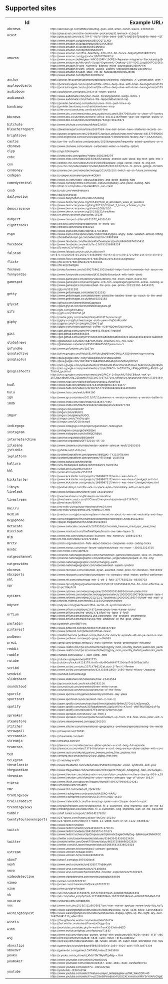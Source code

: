 <h2>Supported sites</h2>

<table>
	<tr>
		<th>Id</th>
		<th>Example URLs</th>
	</tr>
	<tr title="ABC News" id="abcnews">
		<td style="font-size:75%"><code>abcnews</code></td>
		<td style="font-size:50%">https://abcnews.go.com/WNN/video/dog-goes-wild-when-owner-leaves-22936610</td>
	</tr>
	<tr title="Acast" id="acast">
		<td style="font-size:75%"><code>acast</code></td>
		<td style="font-size:50%">https://play.acast.com/s/the-taskmaster-podcast/ep31.leemack-s11ep.8<br/>https://play.acast.com/s/e3178447-8d7d-556e-bece-5d8f7c4dd539/f38da59a-9eb9-42f7-a0bf-a633ef813202</td>
	</tr>
	<tr title="Amazon Product" id="amazon">
		<td style="font-size:75%"><code>amazon</code></td>
		<td style="font-size:50%">https://www.amazon.ca/gp/product/B00GQT1LNO/<br/>https://www.amazon.co.jp/gp/product/B003AKZ6I8/<br/>https://www.amazon.co.uk/dp/B00EO4NN5C/<br/>https://www.amazon.com/dp/B002MUC0ZY<br/>https://www.amazon.com/The-BeerBelly-200-001-80-Ounce-Belly/dp/B001RB2CXY/<br/>https://www.amazon.com/gp/product/B00ST0KGCU/<br/>https://www.amazon.de/Netgear-WN3100RP-100PES-Repeater-integrierte-Steckdose/dp/B00ET2LTE6/<br/>https://www.amazon.es/Microsoft-Sculpt-Ergonomic-Desktop-L5V-00011/dp/B00FO10ZK0/<br/>https://www.amazon.fr/Vans-Authentic-Baskets-mixte-adulte/dp/B005NIKPAY/<br/>https://www.amazon.in/Vans-Unisex-Classic-Loafers-Moccasins/dp/B01I3LWMVC/<br/>https://www.amazon.it/Super-Maxi-Pot-de-Nutella/dp/B0090GJ8VM/<br/>https://www.amazon.com/dp/B0018CDWLS/</td>
	</tr>
	<tr title="Anchor" id="anchor">
		<td style="font-size:75%"><code>anchor</code></td>
		<td style="font-size:50%">https://anchor.fm/aconversationwith/episodes/Answering-Voicemails-A-Conversation-With-You--2-e6e7lg</td>
	</tr>
	<tr title="Apple Podcasts" id="applepodcasts">
		<td style="font-size:75%"><code>applepodcasts</code></td>
		<td style="font-size:50%">https://podcasts.apple.com/us/podcast/the-office-deep-dive-with-brian-baumgartner/id1550331348<br/>https://podcasts.apple.com/us/podcast/the-office-deep-dive-with-brian-baumgartner/id1550331348?i=1000514199106</td>
	</tr>
	<tr title="Audioboom" id="audioboom">
		<td style="font-size:75%"><code>audioboom</code></td>
		<td style="font-size:50%">https://audioboom.com/posts/2493448-robert-patrick</td>
	</tr>
	<tr title="Audiomack" id="audiomack">
		<td style="font-size:75%"><code>audiomack</code></td>
		<td style="font-size:50%">https://www.audiomack.com/your-music-fix/song/jammin-kungs-remix-1<br/>https://www.audiomack.com/chance-the-rapper/album/acid-rap</td>
	</tr>
	<tr title="Bandcamp" id="bandcamp">
		<td style="font-size:75%"><code>bandcamp</code></td>
		<td style="font-size:50%">https://proleter.bandcamp.com/album/curses-from-past-times-ep<br/>https://proleter.bandcamp.com/track/downtown-irony<br/>https://therunons.bandcamp.com/track/still-feel</td>
	</tr>
	<tr title="BBC News" id="bbcnews">
		<td style="font-size:75%"><code>bbcnews</code></td>
		<td style="font-size:50%">https://www.bbc.com/news/video_and_audio/must_see/42847060/calls-to-clean-off-banksy-mural-in-hull<br/>https://www.bbc.co.uk/news/av/world-africa-48141248/fifteen-year-old-nigerian-builds-small-scale-construction-machines<br/>https://www.bbc.co.uk/news/av/embed/p0783sg7/48125671</td>
	</tr>
	<tr title="BitChute" id="bitchute">
		<td style="font-size:75%"><code>bitchute</code></td>
		<td style="font-size:50%">https://www.bitchute.com/video/y9AejeZ2vD0/</td>
	</tr>
	<tr title="Bleacher Report videos" id="bleacherreport">
		<td style="font-size:75%"><code>bleacherreport</code></td>
		<td style="font-size:50%">https://bleacherreport.com/articles/2687569-how-bell-brown-have-shattered-records-on-steelers-historic-playoff-run</td>
	</tr>
	<tr title="Brightcove" id="brightcove">
		<td style="font-size:75%"><code>brightcove</code></td>
		<td style="font-size:50%">https://players.brightcove.net/219646971/default_default/index.html?videoId=4815779906001<br/>https://link.brightcove.com/services/player/bcpid4773906090001?bckey=AQ~~,AAAAAA0Xi_s~,r1xMuE8k5Nyz5IyYc0Hzhl5eZ5cEEvlm&amp;bctid=4815779906001</td>
	</tr>
	<tr title="Castos" id="castos">
		<td style="font-size:75%"><code>castos</code></td>
		<td style="font-size:50%">https://on-the-cuff.castos.com/podcasts/10156/episodes/frequently-asked-questions-on-mens-style</td>
	</tr>
	<tr title="CBS News Video" id="cbsnews">
		<td style="font-size:75%"><code>cbsnews</code></td>
		<td style="font-size:50%">https://www.cbsnews.com/video/is-carbonated-water-a-healthy-option/</td>
	</tr>
	<tr title="Clyp" id="clyp">
		<td style="font-size:75%"><code>clyp</code></td>
		<td style="font-size:50%">https://clyp.it/0hdvyehn</td>
	</tr>
	<tr title="CNBC" id="cnbc">
		<td style="font-size:75%"><code>cnbc</code></td>
		<td style="font-size:50%">https://video.cnbc.com/gallery/?video=3000269279<br/>https://www.cnbc.com/video/2019/06/05/carplay-android-auto-alexa-big-tech-gets-into-our-cars.html</td>
	</tr>
	<tr title="CNN" id="cnn">
		<td style="font-size:75%"><code>cnn</code></td>
		<td style="font-size:50%">https://edition.cnn.com/videos/tv/2015/06/09/airplane-yoga-rachel-crane-ts-orig.cnn<br/>https://us.cnn.com/video/data/2.0/video/bestoftv/2013/10/23/vo-nr-prince-george-christening-arrival.cnn.html</td>
	</tr>
	<tr title="CNNMoney" id="cnnmoney">
		<td style="font-size:75%"><code>cnnmoney</code></td>
		<td style="font-size:50%">https://money.cnn.com/video/technology/2014/05/20/t-twitch-vp-on-future.cnnmoney/</td>
	</tr>
	<tr title="CodePen" id="codepen">
		<td style="font-size:75%"><code>codepen</code></td>
		<td style="font-size:50%">https://codepen.io/ainalem/pen/wvKOEMV</td>
	</tr>
	<tr title="Comedy Central" id="comedycentral">
		<td style="font-size:75%"><code>comedycentral</code></td>
		<td style="font-size:50%">https://www.cc.com/video-clips/uu5qz4/key-and-peele-dueling-hats<br/>https://www.comedycentral.com/video-clips/uu5qz4/key-and-peele-dueling-hats<br/>https://tosh.cc.com/video-clips/aet4lh/rc-car-crash</td>
	</tr>
	<tr title="Coub" id="coub">
		<td style="font-size:75%"><code>coub</code></td>
		<td style="font-size:50%">https://coub.com/view/6veusoty</td>
	</tr>
	<tr title="Dailymotion" id="dailymotion">
		<td style="font-size:75%"><code>dailymotion</code></td>
		<td style="font-size:50%">https://dai.ly/x5e9eog<br/>https://www.dailymotion.com/video/x5e9eog</td>
	</tr>
	<tr title="Democracy Now!" id="democracynow">
		<td style="font-size:75%"><code>democracynow</code></td>
		<td style="font-size:50%">https://www.democracynow.org/2014/7/2/dn_at_almedalen_week_at_swedens<br/>https://www.democracynow.org/blog/2015/3/13/part_2_bruce_schneier_on_the<br/>https://www.democracynow.org/shows/2006/2/20<br/>https://www.democracynow.org/2015/5/21/headlines<br/>https://m.democracynow.org/stories/15236</td>
	</tr>
	<tr title="dumpert" id="dumpert">
		<td style="font-size:75%"><code>dumpert</code></td>
		<td style="font-size:50%">https://www.dumpert.nl/item/6622577_4652b140</td>
	</tr>
	<tr title="8tracks" id="eighttracks">
		<td style="font-size:75%"><code>eighttracks</code></td>
		<td style="font-size:50%">https://8tracks.com/lovinq/headphones-in-world-out<br/>https://8tracks.com/lovinq/4982023</td>
	</tr>
	<tr title="ESPN" id="espn">
		<td style="font-size:75%"><code>espn</code></td>
		<td style="font-size:50%">https://www.espn.com/video/clip?id=17474659<br/>https://www.espn.com/espnw/video/13887284/kyrgios-angry-code-violation-almost-hitting-ref<br/>https://broadband.espn.go.com/video/clip?id=17481969</td>
	</tr>
	<tr title="Facebook" id="facebook">
		<td style="font-size:75%"><code>facebook</code></td>
		<td style="font-size:50%">https://www.facebook.com/FacebookforDevelopers/posts/696408974555431<br/>https://www.facebook.com/watch/?v=224353158889229<br/>https://fb.watch/3zYsXdnxjf/</td>
	</tr>
	<tr title="Falstad Circuit Simulator" id="falstad">
		<td style="font-size:75%"><code>falstad</code></td>
		<td style="font-size:50%">https://www.falstad.com/circuit/circuitjs.html?cct=$+1+0.000005+10.20027730826997+50+5+43+v+176+272+256+144+0+0+40+5+0+0+0.5+w+176+272+336+272+0+r+336+272+256+144+0+1000</td>
	</tr>
	<tr title="Flickr" id="flickr">
		<td style="font-size:75%"><code>flickr</code></td>
		<td style="font-size:50%">https://www.flickr.com/photos/8757881@N04/2971804544/lightbox/<br/>https://flic.kr/8757881@N04/2971804544<br/>https://flic.kr/p/5wBgXo</td>
	</tr>
	<tr title="Fox News" id="foxnews">
		<td style="font-size:75%"><code>foxnews</code></td>
		<td style="font-size:50%">https://video.foxnews.com/v/3592758613001/reddit-helps-fund-homemade-hot-sauce-venture/</td>
	</tr>
	<tr title="Funny or Die" id="funnyordie">
		<td style="font-size:75%"><code>funnyordie</code></td>
		<td style="font-size:50%">https://www.funnyordie.com/videos/bf313bd8b4/murdock-with-keith-david</td>
	</tr>
	<tr title="Gamespot" id="gamespot">
		<td style="font-size:75%"><code>gamespot</code></td>
		<td style="font-size:50%">https://www.gamespot.com/destiny/videos/destiny-the-moon-trailer-6415176/<br/>https://www.gamespot.com/events/game-crib-tsm-snapdragon/gamecrib-extras-cooking-with-dan-dinh-6412922/<br/>https://www.gamespot.com/videos/beat-the-pros-pax-prime-2013/2300-6414307/</td>
	</tr>
	<tr title="Getty Images" id="getty">
		<td style="font-size:75%"><code>getty</code></td>
		<td style="font-size:50%">https://gty.im/3232182<br/>https://www.gettyimages.com/detail/3232182<br/>https://www.gettyimages.com/detail/news-photo/the-beatles-travel-by-coach-to-the-west-country-for-some-news-photo/3232182<br/>https://www.gettyimages.co.uk/detail/3232182</td>
	</tr>
	<tr title="Gfycat" id="gfycat">
		<td style="font-size:75%"><code>gfycat</code></td>
		<td style="font-size:50%">https://gfycat.com/SereneIllfatedCapybara<br/>https://giant.gfycat.com/SereneIllfatedCapybara.gif</td>
	</tr>
	<tr title="Gifs.com" id="gifs">
		<td style="font-size:75%"><code>gifs</code></td>
		<td style="font-size:50%">https://gifs.com/gif/zm4DLy<br/>https://j.gifs.com/Y6YZoO.gif</td>
	</tr>
	<tr title="GIPHY" id="giphy">
		<td style="font-size:75%"><code>giphy</code></td>
		<td style="font-size:50%">https://media.giphy.com/media/UGUqsAtHh3T1e/source.gif<br/>https://giphy.com/gifs/cheezburger-sloth-yawn-FsjDdnIRcroIM<br/>https://i.giphy.com/l41m1wcjpWJZi5w7S.gif<br/>https://giphy.com/videos/quinnxcii-coffee-VG8PNQDwsfOzU4mQAL</td>
	</tr>
	<tr title="GitHub Gist" id="gist">
		<td style="font-size:75%"><code>gist</code></td>
		<td style="font-size:50%">https://gist.github.com/JoshyPHP/0ee8433f5a9a779d08ef<br/>https://gist.github.com/6806305<br/>https://gist.github.com/JoshyPHP/6806305/ad88d904b082c8211afa040162402015aacb8599</td>
	</tr>
	<tr title="Global News" id="globalnews">
		<td style="font-size:75%"><code>globalnews</code></td>
		<td style="font-size:50%">https://globalnews.ca/video/1647385/mark-channels-his-70s-look/<br/>https://globalnews.ca/video/rd/350539843530/?jwsource=cl</td>
	</tr>
	<tr title="GoFundMe" id="gofundme">
		<td style="font-size:75%"><code>gofundme</code></td>
		<td style="font-size:50%">https://www.gofundme.com/2p37ao</td>
	</tr>
	<tr title="Google Drive" id="googledrive">
		<td style="font-size:75%"><code>googledrive</code></td>
		<td style="font-size:50%">https://drive.google.com/file/d/0B_4NRUjxLBejNjVmeG5MUzA3Q3M/view?usp=sharing</td>
	</tr>
	<tr title="Google+" id="googleplus">
		<td style="font-size:75%"><code>googleplus</code></td>
		<td style="font-size:50%">https://plus.google.com/+TonyHawk/posts/C5TMsDZJWBd<br/>https://plus.google.com/106189723444098348646/posts/V8AojCoTzxV</td>
	</tr>
	<tr title="Google Sheets" id="googlesheets">
		<td style="font-size:75%"><code>googlesheets</code></td>
		<td style="font-size:50%">https://docs.google.com/spreadsheets/d/1f988o68HDvk335xXllJD16vxLBuRcmm3vg6U9lVaYpA<br/>https://docs.google.com/spreadsheets/u/1/d/e/2PACX-1vQ7iYECa_ziPWygKBf9Og-PkQl5-gdnFRU-jP-z1FyjLfLXMAdRJN1J5Lx31NjnCq5lkRcL-T0Idh4_/pubhtml<br/>https://docs.google.com/spreadsheets/d/e/2PACX-1vSbbciMU7t5dCB8auk-nyK-p-25TJjgUrzBuMCAiq_2ZDqoMSFAlZCctIC7y3TXS71ys_MRdoAU4Jqr/pubchart?oid=1729348495</td>
	</tr>
	<tr title="Hudl" id="hudl">
		<td style="font-size:75%"><code>hudl</code></td>
		<td style="font-size:50%">https://www.hudl.com/video/59dfca6090eeac23f0eef838<br/>https://www.hudl.com/athlete/2067184/highlights/163744377<br/>https://www.hudl.com/video/3/323679/57719969842eb243e47883f8</td>
	</tr>
	<tr title="Hulu" id="hulu">
		<td style="font-size:75%"><code>hulu</code></td>
		<td style="font-size:50%">https://www.hulu.com/watch/484180</td>
	</tr>
	<tr title="IGN" id="ign">
		<td style="font-size:75%"><code>ign</code></td>
		<td style="font-size:50%">https://www.ign.com/videos/2013/07/12/pokemon-x-version-pokemon-y-version-battle-trailer</td>
	</tr>
	<tr title="IMDb trailers" id="imdb">
		<td style="font-size:75%"><code>imdb</code></td>
		<td style="font-size:50%">https://www.imdb.com/video/imdb/vi2482677785/<br/>https://www.imdb.com/title/tt2294629/videoplayer/vi2482677785</td>
	</tr>
	<tr title="Imgur" id="imgur">
		<td style="font-size:75%"><code>imgur</code></td>
		<td style="font-size:50%">https://imgur.com/AsQ0K3P<br/>https://imgur.com/a/9UGCL<br/>https://imgur.com/gallery/9UGCL<br/>https://i.imgur.com/u7Yo0Vy.gifv<br/>https://i.imgur.com/UO1UrIx.mp4</td>
	</tr>
	<tr title="Indiegogo" id="indiegogo">
		<td style="font-size:75%"><code>indiegogo</code></td>
		<td style="font-size:50%">https://www.indiegogo.com/projects/gameheart-redesigned</td>
	</tr>
	<tr title="Instagram" id="instagram">
		<td style="font-size:75%"><code>instagram</code></td>
		<td style="font-size:50%">https://instagram.com/p/gbGaIXBQbn/<br/>https://www.instagram.com/tv/BkQjCfsBIzi/</td>
	</tr>
	<tr title="Internet Archive" id="internetarchive">
		<td style="font-size:75%"><code>internetarchive</code></td>
		<td style="font-size:50%">https://archive.org/details/BillGate99<br/>https://archive.org/details/DFTS2014-05-30</td>
	</tr>
	<tr title="İzlesene" id="izlesene">
		<td style="font-size:75%"><code>izlesene</code></td>
		<td style="font-size:50%">https://www.izlesene.com/video/kardan-adamin-salincak-keyfi/10553555</td>
	</tr>
	<tr title="JSFiddle" id="jsfiddle">
		<td style="font-size:75%"><code>jsfiddle</code></td>
		<td style="font-size:50%">https://jsfiddle.net/1v03Lqnu/</td>
	</tr>
	<tr title="JW Platform" id="jwplatform">
		<td style="font-size:75%"><code>jwplatform</code></td>
		<td style="font-size:50%">https://content.jwplatform.com/players/X6tRZpKj-7Y21S9TB.html<br/>https://content.jwplatform.com/previews/YfTSAegE-L0l35Tsd</td>
	</tr>
	<tr title="Kaltura" id="kaltura">
		<td style="font-size:75%"><code>kaltura</code></td>
		<td style="font-size:50%">https://www.kaltura.com/tiny/b5tib<br/>https://vcu.mediaspace.kaltura.com/media/t/1_hu0rc15a</td>
	</tr>
	<tr title="Kontinental Hockey League (КХЛ)" id="khl">
		<td style="font-size:75%"><code>khl</code></td>
		<td style="font-size:50%">https://video.khl.ru/events/233677<br/>https://video.khl.ru/quotes/251237</td>
	</tr>
	<tr title="Kickstarter" id="kickstarter">
		<td style="font-size:75%"><code>kickstarter</code></td>
		<td style="font-size:50%">https://www.kickstarter.com/projects/1869987317/wish-i-was-here-1<br/>https://www.kickstarter.com/projects/1869987317/wish-i-was-here-1/widget/card.html<br/>https://www.kickstarter.com/projects/1869987317/wish-i-was-here-1/widget/video.html</td>
	</tr>
	<tr title="Libsyn" id="libsyn">
		<td style="font-size:75%"><code>libsyn</code></td>
		<td style="font-size:50%">https://pexlives.libsyn.com/the-ark-in-space-ep4-commentary-with-el-and-jack</td>
	</tr>
	<tr title="Liveleak" id="liveleak">
		<td style="font-size:75%"><code>liveleak</code></td>
		<td style="font-size:50%">https://www.liveleak.com/view?t=yIcw_1520190567</td>
	</tr>
	<tr title="Livestream" id="livestream">
		<td style="font-size:75%"><code>livestream</code></td>
		<td style="font-size:50%">https://new.livestream.com/jbtvlive/musicmarathon<br/>https://livestream.com/ccscsl/USChessChampionships/videos/83267610<br/>https://livestre.am/58XNV</td>
	</tr>
	<tr title="Mail.Ru" id="mailru">
		<td style="font-size:75%"><code>mailru</code></td>
		<td style="font-size:50%">https://my.mail.ru/corp/auto/video/testdrive/34.html<br/>https://my.mail.ru/mail/alenka1957/video/1/7.html</td>
	</tr>
	<tr title="Medium" id="medium">
		<td style="font-size:75%"><code>medium</code></td>
		<td style="font-size:50%">https://medium.com/@donnydonny/team-internet-is-about-to-win-net-neutrality-and-they-didnt-need-googles-help-e7e2cf9b8a95</td>
	</tr>
	<tr title="Megaphone" id="megaphone">
		<td style="font-size:75%"><code>megaphone</code></td>
		<td style="font-size:50%">https://cms.megaphone.fm/channel/lockedonheat?selected=LKN8165322853<br/>https://player.megaphone.fm/LKN8165322853</td>
	</tr>
	<tr title="Metacafe" id="metacafe">
		<td style="font-size:75%"><code>metacafe</code></td>
		<td style="font-size:50%">https://www.metacafe.com/watch/10785282/chocolate_treasure_chest_epic_meal_time/</td>
	</tr>
	<tr title="Mixcloud" id="mixcloud">
		<td style="font-size:75%"><code>mixcloud</code></td>
		<td style="font-size:50%">https://www.mixcloud.com/OneTakeTapes/timsch-one-take-tapes-2/</td>
	</tr>
	<tr title="MLB" id="mlb">
		<td style="font-size:75%"><code>mlb</code></td>
		<td style="font-size:50%">https://www.mlb.com/video/statcast-stantons-two-homers/c-1898424783<br/>https://m.mlb.com/video/v1205791883</td>
	</tr>
	<tr title="MRCTV" id="mrctv">
		<td style="font-size:75%"><code>mrctv</code></td>
		<td style="font-size:50%">https://mrctv.org/videos/cnn-frets-about-tobacco-companies-color-coding-tricks</td>
	</tr>
	<tr title="MSNBC" id="msnbc">
		<td style="font-size:75%"><code>msnbc</code></td>
		<td style="font-size:50%">https://www.msnbc.com/ronan-farrow-daily/watch/thats-no-moon--300512323725<br/>https://on.msnbc.com/1qkH62o</td>
	</tr>
	<tr title="National Geographic Channel" id="natgeochannel">
		<td style="font-size:75%"><code>natgeochannel</code></td>
		<td style="font-size:50%">https://channel.nationalgeographic.com/channel/brain-games/videos/jason-silva-on-intuition/<br/>https://channel.nationalgeographic.com/wild/urban-jungle/videos/leopard-in-the-city/</td>
	</tr>
	<tr title="National Geographic Video" id="natgeovideo">
		<td style="font-size:75%"><code>natgeovideo</code></td>
		<td style="font-size:50%">https://video.nationalgeographic.com/tv/changing-earth<br/>https://video.nationalgeographic.com/video/weirdest-superb-lyrebird</td>
	</tr>
	<tr title="NBC News" id="nbcnews">
		<td style="font-size:75%"><code>nbcnews</code></td>
		<td style="font-size:50%">https://www.nbcnews.com/video/bob-dylan-awarded-nobel-prize-for-literature-785193027834</td>
	</tr>
	<tr title="NBC Sports" id="nbcsports">
		<td style="font-size:75%"><code>nbcsports</code></td>
		<td style="font-size:50%">https://www.nbcsports.com/video/countdown-rio-olympics-what-makes-perfect-performance</td>
	</tr>
	<tr title="NHL Videos and Highlights" id="nhl">
		<td style="font-size:75%"><code>nhl</code></td>
		<td style="font-size:50%">https://www.nhl.com/video/recap-min-2-ott-1-fot/t-277753022/c-46330703</td>
	</tr>
	<tr title="NPR" id="npr">
		<td style="font-size:75%"><code>npr</code></td>
		<td style="font-size:50%">https://www.npr.org/blogs/goatsandsoda/2015/02/11/385396431/the-50-most-effective-ways-to-transform-the-developing-world<br/>https://n.pr/1Qky1m5</td>
	</tr>
	<tr title="The New York Times Video" id="nytimes">
		<td style="font-size:75%"><code>nytimes</code></td>
		<td style="font-size:50%">https://www.nytimes.com/video/magazine/100000003166834/small-plates.html<br/>https://www.nytimes.com/video/technology/personaltech/100000002907606/soylent-taste-test.html<br/>https://www.nytimes.com/video/2012/12/17/business/100000001950744/how-wal-mart-conquered-teotihuacan.html<br/>https://movies.nytimes.com/movie/131154/Crooklyn/trailers</td>
	</tr>
	<tr title="Odysee" id="odysee">
		<td style="font-size:75%"><code>odysee</code></td>
		<td style="font-size:50%">https://odysee.com/@veritasium:f/the-secret-of-synchronization:2</td>
	</tr>
	<tr title="Orfium" id="orfium">
		<td style="font-size:75%"><code>orfium</code></td>
		<td style="font-size:50%">https://www.orfium.com/album/24371/everybody-loves-kanye-totom/<br/>https://www.orfium.com/live-set/614763/foof-no-lights-5-foof/<br/>https://www.orfium.com/playlist/511651/electronic-live-sessions-creamtronic/<br/>https://www.orfium.com/track/625367/the-ambience-of-the-goss-vistas/</td>
	</tr>
	<tr title="Pastebin" id="pastebin">
		<td style="font-size:75%"><code>pastebin</code></td>
		<td style="font-size:50%">https://pastebin.com/9jEf44nc</td>
	</tr>
	<tr title="Pinterest" id="pinterest">
		<td style="font-size:75%"><code>pinterest</code></td>
		<td style="font-size:50%">https://www.pinterest.com/pin/99360735500167749/<br/>https://www.pinterest.com/pinterest/official-news/</td>
	</tr>
	<tr title="Podbean" id="podbean">
		<td style="font-size:75%"><code>podbean</code></td>
		<td style="font-size:50%">https://dialhforheroclix.podbean.com/e/dial-h-for-heroclix-episode-46-all-ya-need-is-love/<br/>https://www.podbean.com/ew/pb-gmyyz-d6e065</td>
	</tr>
	<tr title="Prezi" id="prezi">
		<td style="font-size:75%"><code>prezi</code></td>
		<td style="font-size:50%">https://prezi.com/5ye8po_hmikp/10-most-common-rookie-presentation-mistakes/</td>
	</tr>
	<tr title="Reddit threads and comments" id="reddit">
		<td style="font-size:75%"><code>reddit</code></td>
		<td style="font-size:50%">https://www.reddit.com/r/pics/comments/9wp1qg/my_mom_recently_started_watercolor_painting_and/<br/>https://www.reddit.com/r/pics/comments/9wp1qg/my_mom_recently_started_watercolor_painting_and/e9m6pn9/</td>
	</tr>
	<tr title="Rumble" id="rumble">
		<td style="font-size:75%"><code>rumble</code></td>
		<td style="font-size:50%">https://rumble.com/vaxo02-i-cant-climb-.html</td>
	</tr>
	<tr title="Rutube" id="rutube">
		<td style="font-size:75%"><code>rutube</code></td>
		<td style="font-size:50%">https://rutube.ru/play/embed/4782775<br/>https://rutube.ru/tracks/4118278.html?v=8b490a46447720d4ad74616f5de2affd</td>
	</tr>
	<tr title="Scribd" id="scribd">
		<td style="font-size:75%"><code>scribd</code></td>
		<td style="font-size:50%">https://www.scribd.com/doc/237147661/Calculus-2-Test-1-Review<br/>https://www.scribd.com/presentation/324333881/600-1450-World-History-Jeopardy</td>
	</tr>
	<tr title="Sendvid" id="sendvid">
		<td style="font-size:75%"><code>sendvid</code></td>
		<td style="font-size:50%">https://sendvid.com/w99u3jjp</td>
	</tr>
	<tr title="SlideShare" id="slideshare">
		<td style="font-size:75%"><code>slideshare</code></td>
		<td style="font-size:50%">https://www.slideshare.net/Slideshare/how-23431564</td>
	</tr>
	<tr title="SoundCloud" id="soundcloud">
		<td style="font-size:75%"><code>soundcloud</code></td>
		<td style="font-size:50%">https://api.soundcloud.com/tracks/98282116<br/>https://soundcloud.com/andrewbird/three-white-horses<br/>https://soundcloud.com/tenaciousd/sets/rize-of-the-fenix/</td>
	</tr>
	<tr title="Sporcle" id="sporcle">
		<td style="font-size:75%"><code>sporcle</code></td>
		<td style="font-size:50%">https://www.sporcle.com/games/bowsntoys/mothers-day-jokes</td>
	</tr>
	<tr title="Sportsnet" id="sportsnet">
		<td style="font-size:75%"><code>sportsnet</code></td>
		<td style="font-size:50%">https://www.sportsnet.ca/soccer/west-ham-2-hull-2/</td>
	</tr>
	<tr title="Spotify" id="spotify">
		<td style="font-size:75%"><code>spotify</code></td>
		<td style="font-size:50%">https://open.spotify.com/user/ryan.lloyd.french/playlist/4jHNeLTj7CnL5JwZzmnqOL<br/>https://open.spotify.com/track/3CPjqkaMwrbht1lJpELoY0?si=K7cm7-dWTR6U7BjDn1oP7g<br/>https://open.spotify.com/episode/37Tik1kHq7J2WcYcoLiypt</td>
	</tr>
	<tr title="Spreaker" id="spreaker">
		<td style="font-size:75%"><code>spreaker</code></td>
		<td style="font-size:50%">https://www.spreaker.com/show/2-up-front_1<br/>https://www.spreaker.com/user/publichousemedia/2-up-front-119-final-show-peter-wilt-rac</td>
	</tr>
	<tr title="Steam store" id="steamstore">
		<td style="font-size:75%"><code>steamstore</code></td>
		<td style="font-size:50%">https://store.steampowered.com/app/250520/</td>
	</tr>
	<tr title="Stitcher" id="stitcher">
		<td style="font-size:75%"><code>stitcher</code></td>
		<td style="font-size:50%">https://www.stitcher.com/show/national-geographics-overheard/episode/chasing-the-worlds-largest-tornado-79283587</td>
	</tr>
	<tr title="Straw Poll" id="strawpoll">
		<td style="font-size:75%"><code>strawpoll</code></td>
		<td style="font-size:50%">https://strawpoll.me/738091</td>
	</tr>
	<tr title="Streamable" id="streamable">
		<td style="font-size:75%"><code>streamable</code></td>
		<td style="font-size:50%">https://streamable.com/e4d</td>
	</tr>
	<tr title="Streamja" id="streamja">
		<td style="font-size:75%"><code>streamja</code></td>
		<td style="font-size:50%">https://streamja.com/2nr</td>
	</tr>
	<tr title="Team Coco" id="teamcoco">
		<td style="font-size:75%"><code>teamcoco</code></td>
		<td style="font-size:50%">https://teamcoco.com/video/serious-jibber-jabber-a-scott-berg-full-episode<br/>https://teamcoco.com/video/73784/historian-a-scott-berg-serious-jibber-jabber-with-conan-obrien</td>
	</tr>
	<tr title="TED Talks" id="ted">
		<td style="font-size:75%"><code>ted</code></td>
		<td style="font-size:50%">https://www.ted.com/talks/eli_pariser_beware_online_filter_bubbles.html<br/>https://embed.ted.com/playlists/26/our_digital_lives.html</td>
	</tr>
	<tr title="Telegram" id="telegram">
		<td style="font-size:75%"><code>telegram</code></td>
		<td style="font-size:50%">https://t.me/telegram/83</td>
	</tr>
	<tr title="The Atlantic Video" id="theatlantic">
		<td style="font-size:75%"><code>theatlantic</code></td>
		<td style="font-size:50%">https://www.theatlantic.com/video/index/358928/computer-vision-syndrome-and-you/</td>
	</tr>
	<tr title="The Guardian (obsolete)" id="theguardian">
		<td style="font-size:75%"><code>theguardian</code></td>
		<td style="font-size:50%">https://www.theguardian.com/world/video/2016/apr/07/tokyos-hedgehog-cafe-encourages-you-to-embrace-prickly-pets-video</td>
	</tr>
	<tr title="The Onion" id="theonion">
		<td style="font-size:75%"><code>theonion</code></td>
		<td style="font-size:50%">https://www.theonion.com/video/nation-successfully-completes-mothers-day-by-918-a,35998/<br/>https://www.theonion.com/video/the-onion-reviews-avengers-age-of-ultron-38524</td>
	</tr>
	<tr title="TikTok" id="tiktok">
		<td style="font-size:75%"><code>tiktok</code></td>
		<td style="font-size:50%">https://www.tiktok.com/@lauren.feagans/video/6789430799839104261<br/>https://vm.tiktok.com/Vm1ErH/</td>
	</tr>
	<tr title="TMZ" id="tmz">
		<td style="font-size:75%"><code>tmz</code></td>
		<td style="font-size:50%">https://www.tmz.com/videos/0_2pr9x3rb/</td>
	</tr>
	<tr title="TradingView" id="tradingview">
		<td style="font-size:75%"><code>tradingview</code></td>
		<td style="font-size:50%">https://www.tradingview.com/symbols/NASDAQ-AAPL/<br/>https://www.tradingview.com/chart/US30/Yro4JNSD-us30/</td>
	</tr>
	<tr title="Trailer Addict" id="traileraddict">
		<td style="font-size:75%"><code>traileraddict</code></td>
		<td style="font-size:50%">https://www.traileraddict.com/the-amazing-spider-man-2/super-bowl-tv-spot</td>
	</tr>
	<tr title="MyDailyFreedom" id="trendingviews">
		<td style="font-size:75%"><code>trendingviews</code></td>
		<td style="font-size:50%">https://mydailyfreedom.com/tv/video/chick-fil-a-customers-sing-impromtu-lean-on-me-8213.html<br/>https://trendingviews.co/video/chick-fil-a-customers-sing-impromtu-lean-on-me-8213.html</td>
	</tr>
	<tr title="Tumblr" id="tumblr">
		<td style="font-size:75%"><code>tumblr</code></td>
		<td style="font-size:50%">https://staff.tumblr.com/post/180624227620/</td>
	</tr>
	<tr title="247Sports" id="twentyfoursevensports">
		<td style="font-size:75%"><code>twentyfoursevensports</code></td>
		<td style="font-size:50%">https://247sports.com/Player/LeSean-McCoy-25234/<br/>https://247sports.com/Video/FFT-Week-12-QBRB-Start-or-Sit-1122-8838631/</td>
	</tr>
	<tr title="Twitch" id="twitch">
		<td style="font-size:75%"><code>twitch</code></td>
		<td style="font-size:50%">https://www.twitch.tv/twitch<br/>https://www.twitch.tv/twitch/v/29415830?t=17m17s<br/>https://www.twitch.tv/videos/29415830?t=17m17s<br/>https://www.twitch.tv/chess/clip/CrepuscularOptimisticEagleOhMyDog-9jMi4oqxK5MN0F0C</td>
	</tr>
	<tr title="Twitter" id="twitter">
		<td style="font-size:75%"><code>twitter</code></td>
		<td style="font-size:50%">https://twitter.com/IJasonAlexander/statuses/526635414338023424<br/>https://mobile.twitter.com/DerekTVShow/status/463372588690202624<br/>https://twitter.com/#!/IJasonAlexander/status/526635414338023424</td>
	</tr>
	<tr title="Ustream" id="ustream">
		<td style="font-size:75%"><code>ustream</code></td>
		<td style="font-size:50%">https://www.ustream.tv/channel/ps4-ustream-gameplay<br/>https://www.ustream.tv/baja1000tv<br/>https://www.ustream.tv/recorded/40688256</td>
	</tr>
	<tr title="VBOX7" id="vbox7">
		<td style="font-size:75%"><code>vbox7</code></td>
		<td style="font-size:50%">https://vbox7.com/play:3975300ec6</td>
	</tr>
	<tr title="Veoh" id="veoh">
		<td style="font-size:75%"><code>veoh</code></td>
		<td style="font-size:50%">https://www.veoh.com/watch/v6335577TeB8kyNR</td>
	</tr>
	<tr title="Vevo" id="vevo">
		<td style="font-size:75%"><code>vevo</code></td>
		<td style="font-size:50%">https://www.vevo.com/watch/USUV71400682<br/>https://www.vevo.com/watch/eminem/the-monster-explicit/USUV71302925</td>
	</tr>
	<tr title="Video Detective" id="videodetective">
		<td style="font-size:75%"><code>videodetective</code></td>
		<td style="font-size:50%">https://www.videodetective.com/movies/zootopia/658596</td>
	</tr>
	<tr title="Vimeo" id="vimeo">
		<td style="font-size:75%"><code>vimeo</code></td>
		<td style="font-size:50%">https://vimeo.com/67207222<br/>https://vimeo.com/channels/staffpicks/67207222</td>
	</tr>
	<tr title="Vine" id="vine">
		<td style="font-size:75%"><code>vine</code></td>
		<td style="font-size:50%">https://vine.co/v/bYwPIluIipH</td>
	</tr>
	<tr title="VK" id="vk">
		<td style="font-size:75%"><code>vk</code></td>
		<td style="font-size:50%">https://vk.com/video121599878_165723901?hash=e06b0878046e1d32<br/>https://vk.com/video_ext.php?oid=121599878&amp;id=165723901&amp;hash=e06b0878046e1d32</td>
	</tr>
	<tr title="Vocaroo" id="vocaroo">
		<td style="font-size:75%"><code>vocaroo</code></td>
		<td style="font-size:50%">https://vocaroo.com/3OlvdB6eiiK</td>
	</tr>
	<tr title="Vox" id="vox">
		<td style="font-size:75%"><code>vox</code></td>
		<td style="font-size:50%">https://www.vox.com/2015/7/21/9005857/ant-man-marvel-apology-review#ooid=ltbzJkdTpKpE-O6hOfD3YJew3t3MppXb</td>
	</tr>
	<tr title="Washington Post Video" id="washingtonpost">
		<td style="font-size:75%"><code>washingtonpost</code></td>
		<td style="font-size:50%">https://www.washingtonpost.com/video/c/video/df229384-9216-11e6-bc00-1a9756d4111b<br/>https://www.washingtonpost.com/video/world/aurora-display-lights-up-the-night-sky-over-finland/2016/10/14/df229384-9216-11e6-bc00-1a9756d4111b_video.html</td>
	</tr>
	<tr title="Wistia" id="wistia">
		<td style="font-size:75%"><code>wistia</code></td>
		<td style="font-size:50%">https://thoughtworks.wistia.com/medias/b6al55s35k<br/>https://fast.wistia.com/embed/iframe/od5qgyo2uy</td>
	</tr>
	<tr title="WorldStarHipHop" id="wshh">
		<td style="font-size:75%"><code>wshh</code></td>
		<td style="font-size:50%">https://worldstar.com/video.php?v=wshhn7nmk3033k8m66ZG<br/>https://www.worldstarhiphop.com/featured/71630</td>
	</tr>
	<tr title="The Wall Street Journal Online" id="wsj">
		<td style="font-size:75%"><code>wsj</code></td>
		<td style="font-size:50%">https://www.wsj.com/video/nba-players-primp-with-pedicures/9E476D54-6A60-4F3F-ABC1-411014552DE6.html<br/>https://live.wsj.com/#!09FB2B3B-583E-4284-99D8-FEF6C23BE4E2<br/>https://live.wsj.com/video/seahawks-qb-russell-wilson-on-super-bowl-win/9B3DF790-9D20-442C-B564-51524B06FD26.html</td>
	</tr>
	<tr title="GameClips.io" id="xboxclips">
		<td style="font-size:75%"><code>xboxclips</code></td>
		<td style="font-size:50%">https://gameclips.io/boulderBaby5568/035a50fa-2d54-4820-aa44-f0f43a873308</td>
	</tr>
	<tr title="Gamer DVR" id="xboxdvr">
		<td style="font-size:75%"><code>xboxdvr</code></td>
		<td style="font-size:50%">https://gamerdvr.com/gamer/LOXITANE/video/12463958</td>
	</tr>
	<tr title="Youku" id="youku">
		<td style="font-size:75%"><code>youku</code></td>
		<td style="font-size:50%">https://v.youku.com/v_show/id_XMzY0NTMyMTgxMg==.html</td>
	</tr>
	<tr title="YouMaker" id="youmaker">
		<td style="font-size:75%"><code>youmaker</code></td>
		<td style="font-size:50%">https://www.youmaker.com/v/EnDXOWo8OOvQ<br/>https://www.youmaker.com/video/b3ce8457-2cbe-4661-84ec-829fa8fe0754</td>
	</tr>
	<tr title="YouTube" id="youtube">
		<td style="font-size:75%"><code>youtube</code></td>
		<td style="font-size:50%">https://www.youtube.com/watch?v=-cEzsCAzTak<br/>https://youtu.be/-cEzsCAzTak<br/>https://www.youtube.com/watch?feature=player_detailpage&amp;v=jofNR_WkoCE#t=40<br/>https://www.youtube.com/watch?v=pC35x6iIPmo&amp;list=PLOU2XLYxmsIIxJrlMIY5vYXAFcO5g83gA</td>
	</tr>
</table>